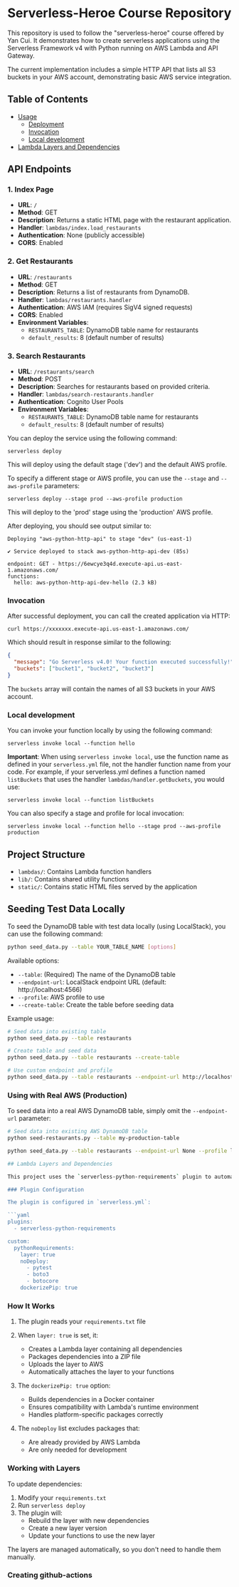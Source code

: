 <!--
title: 'Serverless-Heroe Course Repository'
description: 'This repository is used to follow the serverless-heroe course offered by Yan Cui.'
layout: Doc
framework: v4
platform: AWS
language: python
-->

# Serverless-Heroe Course Repository

This repository is used to follow the "serverless-heroe" course offered by Yan Cui. It demonstrates how to create serverless applications using the Serverless Framework v4 with Python running on AWS Lambda and API Gateway.

The current implementation includes a simple HTTP API that lists all S3 buckets in your AWS account, demonstrating basic AWS service integration.

## Table of Contents
- [Usage](#usage)
  - [Deployment](#deployment)
  - [Invocation](#invocation)
  - [Local development](#local-development)
- [Lambda Layers and Dependencies](#lambda-layers-and-dependencies)

## API Endpoints

### 1. Index Page

- **URL**: `/`
- **Method**: GET
- **Description**: Returns a static HTML page with the restaurant application.
- **Handler**: `lambdas/index.load_restaurants`
- **Authentication**: None (publicly accessible)
- **CORS**: Enabled

### 2. Get Restaurants

- **URL**: `/restaurants`
- **Method**: GET
- **Description**: Returns a list of restaurants from DynamoDB.
- **Handler**: `lambdas/restaurants.handler`
- **Authentication**: AWS IAM (requires SigV4 signed requests)
- **CORS**: Enabled
- **Environment Variables**:
  - `RESTAURANTS_TABLE`: DynamoDB table name for restaurants
  - `default_results`: 8 (default number of results)

### 3. Search Restaurants

- **URL**: `/restaurants/search`
- **Method**: POST
- **Description**: Searches for restaurants based on provided criteria.
- **Handler**: `lambdas/search-restaurants.handler`
- **Authentication**: Cognito User Pools
- **Environment Variables**:
  - `RESTAURANTS_TABLE`: DynamoDB table name for restaurants
  - `default_results`: 8 (default number of results)

You can deploy the service using the following command:

```
serverless deploy
```

This will deploy using the default stage ('dev') and the default AWS profile.

To specify a different stage or AWS profile, you can use the `--stage` and `--aws-profile` parameters:

```
serverless deploy --stage prod --aws-profile production
```

This will deploy to the 'prod' stage using the 'production' AWS profile.

After deploying, you should see output similar to:

```
Deploying "aws-python-http-api" to stage "dev" (us-east-1)

✔ Service deployed to stack aws-python-http-api-dev (85s)

endpoint: GET - https://6ewcye3q4d.execute-api.us-east-1.amazonaws.com/
functions:
  hello: aws-python-http-api-dev-hello (2.3 kB)
```

### Invocation

After successful deployment, you can call the created application via HTTP:

```
curl https://xxxxxxx.execute-api.us-east-1.amazonaws.com/
```

Which should result in response similar to the following:

```json
{
  "message": "Go Serverless v4.0! Your function executed successfully!",
  "buckets": ["bucket1", "bucket2", "bucket3"]
}
```

The `buckets` array will contain the names of all S3 buckets in your AWS account.

### Local development

You can invoke your function locally by using the following command:

```
serverless invoke local --function hello
```

**Important**: When using `serverless invoke local`, use the function name as defined in your `serverless.yml` file, not the handler function name from your code. For example, if your serverless.yml defines a function named `listBuckets` that uses the handler `lambdas/handler.getBuckets`, you would use:

```
serverless invoke local --function listBuckets
```

You can also specify a stage and profile for local invocation:

```
serverless invoke local --function hello --stage prod --aws-profile production
```

## Project Structure
- `lambdas/`: Contains Lambda function handlers
- `lib/`: Contains shared utility functions
- `static/`: Contains static HTML files served by the application

## Seeding Test Data Locally

To seed the DynamoDB table with test data locally (using LocalStack), you can use the following command:

```bash
python seed_data.py --table YOUR_TABLE_NAME [options]
```

Available options:
- `--table`: (Required) The name of the DynamoDB table
- `--endpoint-url`: LocalStack endpoint URL (default: http://localhost:4566)
- `--profile`: AWS profile to use
- `--create-table`: Create the table before seeding data

Example usage:
```bash
# Seed data into existing table
python seed_data.py --table restaurants

# Create table and seed data
python seed_data.py --table restaurants --create-table

# Use custom endpoint and profile
python seed_data.py --table restaurants --endpoint-url http://localhost:4566 --profile localstack
```

### Using with Real AWS (Production)

To seed data into a real AWS DynamoDB table, simply omit the `--endpoint-url` parameter:

```bash
# Seed data into existing AWS DynamoDB table
python seed-restaurants.py --table my-production-table

python seed_data.py --table restaurants --endpoint-url None --profile localstack

## Lambda Layers and Dependencies

This project uses the `serverless-python-requirements` plugin to automatically handle Python dependencies and create Lambda layers. Here's how it works:

### Plugin Configuration

The plugin is configured in `serverless.yml`:

```yaml
plugins:
  - serverless-python-requirements

custom:
  pythonRequirements:
    layer: true
    noDeploy:
      - pytest
      - boto3
      - botocore
    dockerizePip: true
```

### How It Works

1. The plugin reads your `requirements.txt` file
2. When `layer: true` is set, it:
   - Creates a Lambda layer containing all dependencies
   - Packages dependencies into a ZIP file
   - Uploads the layer to AWS
   - Automatically attaches the layer to your functions

3. The `dockerizePip: true` option:
   - Builds dependencies in a Docker container
   - Ensures compatibility with Lambda's runtime environment
   - Handles platform-specific packages correctly

4. The `noDeploy` list excludes packages that:
   - Are already provided by AWS Lambda
   - Are only needed for development

### Working with Layers

To update dependencies:

1. Modify your `requirements.txt`
2. Run `serverless deploy`
3. The plugin will:
   - Rebuild the layer with new dependencies
   - Create a new layer version
   - Update your functions to use the new layer

The layers are managed automatically, so you don't need to handle them manually.

### Creating github-actions

